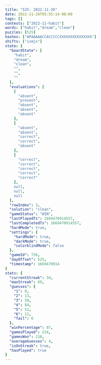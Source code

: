 ```yaml
---
title: "525: 2022-11-26"
date: 2022-11-26T05:55:14-08:00
tags: []
contests: ["2022-11-habit"]
words: ["habit","dream","clean"]
puzzles: [525]
hashes: ["APAAAAACCACCCCCXXXXXXXXXXXXXXX"]
shifts: ["ismjx"]
state: {
  "boardState": [
    "habit",
    "dream",
    "clean",
    "",
    "",
    ""
  ],
  "evaluations": [
    [
      "absent",
      "present",
      "absent",
      "absent",
      "absent"
    ],
    [
      "absent",
      "absent",
      "correct",
      "correct",
      "absent"
    ],
    [
      "correct",
      "correct",
      "correct",
      "correct",
      "correct"
    ],
    null,
    null,
    null
  ],
  "rowIndex": 3,
  "solution": "clean",
  "gameStatus": "WIN",
  "lastPlayedTs": 1669470914557,
  "lastCompletedTs": 1669470914557,
  "hardMode": true,
  "settings": {
    "hardMode": true,
    "darkMode": true,
    "colorblindMode": false
  },
  "gameId": 736,
  "dayOffset": 525,
  "timestamp": 1669470914
}
stats: {
  "currentStreak": 34,
  "maxStreak": 69,
  "guesses": {
    "1": 0,
    "2": 13,
    "3": 58,
    "4": 84,
    "5": 52,
    "6": 11,
    "fail": 6
  },
  "winPercentage": 97,
  "gamesPlayed": 224,
  "gamesWon": 218,
  "averageGuesses": 4,
  "isOnStreak": true,
  "hasPlayed": true
}
---
```

<!-- more -->
